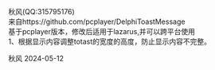 秋风(QQ:315795176)  
  来自https://github.com/pcplayer/DelphiToastMessage   
  基于pcplayer版本，修改后适用于lazarus,并可以跨平台使用   
1、根据显示内容调整totast的宽度的高度，防止显示内容不完整。   

秋风 2024-05-12
